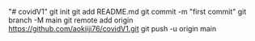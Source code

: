 "# covidV1"  git init git add README.md git commit -m "first commit" git branch -M main git remote add origin https://github.com/aokiiji76/covidV1.git git push -u origin main
